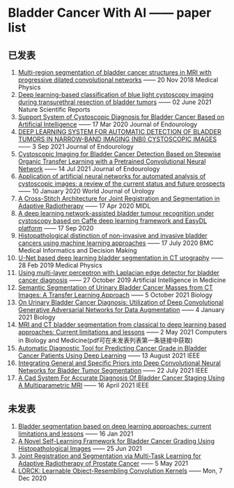 # Bladder Cancer With AI —— paper list

## 已发表

1. [Multi-region segmentation of bladder cancer structures in MRI with progressive dilated convolutional networks](https://arxiv.org/abs/1805.10720) —— 20 Nov 2018 Medical Physics
2. [Deep learning-based classification of blue light cystoscopy imaging during transurethral resection of bladder tumors](https://www.nature.com/articles/s41598-021-91081-x) —— 02 June 2021 Nature Scientific Reports
3. [Support System of Cystoscopic Diagnosis for Bladder Cancer Based on Artificial Intelligence](https://www.liebertpub.com/doi/10.1089/end.2019.0509) —— 17 Mar 2020 Journal of Endourology
4. [DEEP LEARNING SYSTEM FOR AUTOMATIC DETECTION OF BLADDER TUMORS IN NARROW-BAND IMAGING (NBI) CYSTOSCOPIC IMAGES](https://www.auajournals.org/doi/10.1097/JU.0000000000002069.09) —— 3 Sep 2021 Journal of Endourology
5. [Cystoscopic Imaging for Bladder Cancer Detection Based on Stepwise Organic Transfer Learning with a Pretrained Convolutional Neural Network](https://www.liebertpub.com/doi/10.1089/end.2020.0919) —— 14 Jul 2021 Journal of Endourology
6. [Application of artificial neural networks for automated analysis of cystoscopic images: a review of the current status and future prospects](https://link.springer.com/article/10.1007%2Fs00345-019-03059-0) —— 10 January 2020 World Journal of Urology
7. [A Cross-Stitch Architecture for Joint Registration and Segmentation in Adaptive Radiotherapy](https://arxiv.org/abs/2004.08122) —— 17 Apr 2020 MIDL
8. [A deep learning network-assisted bladder tumour recognition under cystoscopy based on Caffe deep learning framework and EasyDL platform](https://onlinelibrary.wiley.com/doi/epdf/10.1002/rcs.2169) —— 17 Sep 2020
9. [Histopathological distinction of non-invasive and invasive bladder cancers using machine learning approaches](https://bmcmedinformdecismak.biomedcentral.com/articles/10.1186/s12911-020-01185-z) —— 17 July 2020 BMC Medical Informatics and Decision Making
10. [U-Net based deep learning bladder segmentation in CT urography](http://europepmc.org/article/MED/30734932) —— 28 Feb 2019 Medical Physics
11. [Using multi-layer perceptron with Laplacian edge detector for bladder cancer diagnosis](https://www.sciencedirect.com/science/article/pii/S093336571930363X?via%3Dihub) —— 27 October 2019 Artificial Intelligence in Medicine
12. [Semantic Segmentation of Urinary Bladder Cancer Masses from CT Images: A Transfer Learning Approach](https://www.mdpi.com/2079-7737/10/11/1134) —— 5 October 2021 Biology
13. [On Urinary Bladder Cancer Diagnosis: Utilization of Deep Convolutional Generative Adversarial Networks for Data Augmentation](https://www.mdpi.com/2079-7737/10/3/175) —— 4 January 2021 Biology
14. [MRI and CT bladder segmentation from classical to deep learning based approaches: Current limitations and lessons](https://www.sciencedirect.com/science/article/abs/pii/S0010482521002663?via%3Dihub) —— 2 May 2021 Computers in Biology and Medicine(pdf可在未发表列表第一条链接中获取)
15. [Automatic Diagnostic Tool for Predicting Cancer Grade in Bladder Cancer Patients Using Deep Learning](https://ieeexplore.ieee.org/document/9513308) —— 13 August 2021 IEEE
16. [Integrating General and Specific Priors into Deep Convolutional Neural Networks for Bladder Tumor Segmentation](https://ieeexplore.ieee.org/document/9533813) —— 22 July 2021 IEEE
17. [A Cad System For Accurate Diagnosis Of Bladder Cancer Staging Using A Multiparametric MRI](https://ieeexplore.ieee.org/document/9434097) —— 16 April 2021 IEEE

## 未发表

1. [Bladder segmentation based on deep learning approaches: current limitations and lessons](https://arxiv.org/abs/2101.06498) —— 16 Jan 2021
2. [A Novel Self-Learning Framework for Bladder Cancer Grading Using Histopathological Images](https://arxiv.org/abs/2106.13559) —— 25 Jun 2021
3. [Joint Registration and Segmentation via Multi-Task Learning for Adaptive Radiotherapy of Prostate Cancer](https://arxiv.org/abs/2105.01844) —— 5 May 2021
4. [LORCK: Learnable Object-Resembling Convolution Kernels](https://arxiv.org/abs/2007.05103) —— Mon, 7 Dec 2020
